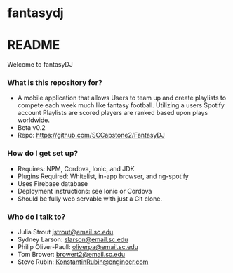 # fantasydj
# README #

Welcome to fantasyDJ

### What is this repository for? ###

* A mobile application that allows Users to team up and create playlists to compete each week much like fantasy football. Utilizing a users Spotify account Playlists are scored players are ranked based upon plays worldwide.
* Beta v0.2
* Repo: https://github.com/SCCapstone2/FantasyDJ

### How do I get set up? ###

* Requires: NPM, Cordova, Ionic, and JDK
* Plugins Required: Whitelist, in-app browser, and ng-spotify
* Uses Firebase database
* Deployment instructions: see Ionic or Cordova
* Should be fully web servable with just a Git clone.



### Who do I talk to? ###

* Julia Strout jstrout@email.sc.edu
* Sydney Larson: slarson@email.sc.edu
* Philip Oliver-Paull: oliverpa@email.sc.edu
* Tom Brower: browert2@email.sc.edu
* Steve Rubin: KonstantinRubin@engineer.com

